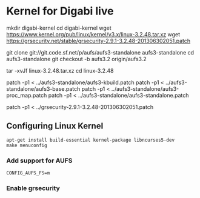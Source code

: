 Kernel for Digabi live
======================================

mkdir digabi-kernel
cd digabi-kernel
wget https://www.kernel.org/pub/linux/kernel/v3.x/linux-3.2.48.tar.xz
wget https://grsecurity.net/stable/grsecurity-2.9.1-3.2.48-201306302051.patch

git clone git://git.code.sf.net/p/aufs/aufs3-standalone aufs3-standalone
cd aufs3-standalone
git checkout -b aufs3.2 origin/aufs3.2

tar -xvJf linux-3.2.48.tar.xz
cd linux-3.2.48

patch -p1 < ../aufs3-standalone/aufs3-kbuild.patch
patch -p1 < ../aufs3-standalone/aufs3-base.patch
patch -p1 < ../aufs3-standalone/aufs3-proc_map.patch
patch -p1 < ../aufs3-standalone/aufs3-standalone.patch

patch -p1 < ../grsecurity-2.9.1-3.2.48-201306302051.patch

## Configuring Linux Kernel
    apt-get install build-essential kernel-package libncurses5-dev
    make menuconfig


### Add support for AUFS
    CONFIG_AUFS_FS=m


### Enable grsecurity
